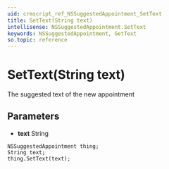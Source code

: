 ```yaml
---
uid: crmscript_ref_NSSuggestedAppointment_SetText
title: SetText(String text)
intellisense: NSSuggestedAppointment.SetText
keywords: NSSuggestedAppointment, GetText
so.topic: reference
---
```


# SetText(String text)

The suggested text of the new appointment

## Parameters

* **text** String

```crmscript
NSSuggestedAppointment thing;
String text;
thing.SetText(text);
```

